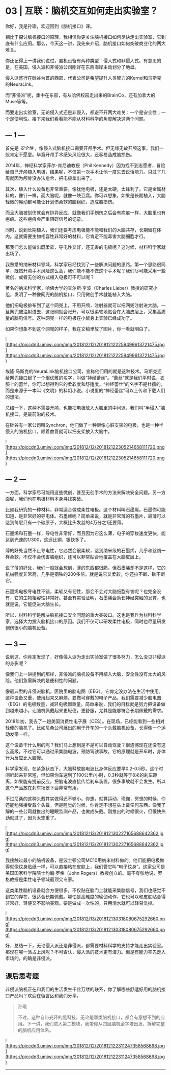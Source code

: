# 03 | 互联：脑机交互如何走出实验室？

你好，我是孙瑜，欢迎回到《脑机接口》课。

相比于探讨脑机接口的原理，我相信你更关注脑机接口如何尽快走出实验室，它到底有什么应用。那么，今天这一讲，我先来介绍，脑机接口如何突破商业化的两大难关。

你还记得上一讲我们说过，脑机设备有两种类型：侵入式和非侵入式。有意思的是，在美国，侵入派和非侵派公司刚好在东西海岸主动划分了地盘。

侵入派盛行在硅谷为首的西部，代表公司是希望提升人类智力的Kernel和马斯克的NeuraLink。

而“非侵派”呢，集中在东部，有从哈佛校园走出来的BrainCo，还有加拿大的Muse等等。

而要走出实验室，无论侵入式还是非侵入，都避不开两大难关：一个是安全性；一个是便利性。接下来我们看看能不能从材料科学的角度解决这两个问题。

## — 1 —

首先是 *安全性* ，像侵入式脑机接口需要开颅手术。但无缘无故开颅这事，我们一般肯定不愿意。毕竟开颅手术感染风险很大，还容易造成脑损伤。

2014年，神经科学家菲尔-肯尼迪教授（Phil Kennedy）因为找不到志愿者，冒险给自己开颅植入电极，结果呢，不仅第一次手术让他一度失去说话能力。只过了几周就因为颅骨没办法愈合，把电极拿出来了。

其次，植入什么设备也非常重要。像犹他电极，还是太硬，太锋利了。它是金属材料的，像针一样，而大脑呢，就像一块豆腐。你可以想象，如果是长期植入，大脑轻微的晃动都可能让针划伤柔软的脑组织，造成脑损伤。

而且大脑被划伤就会有排异反应，就像我们手划伤之后会有疤痕一样，大脑里也有疤痕。这些疤痕会严重阻碍信号的记录。

同时，说到长期植入，我们还要考虑电极能不能和我们的大脑共存，长期留在体内。这就需要生物相容性非常好的材料，它肯定不能毒害大脑细胞才行。

那我们怎么能做出既柔软，导电性又好，还无害的电极呢？这时候，材料科学家就出场了。

我熟悉的纳米材料领域，科学家已经找到了一些解决问题的思路。第一个思路很简单，既然开颅手术风险这么高，我们能不能不做这个手术呢？我们尽可能采用一些微创、或者无创的方式植入电极可不可以呢？

著名的纳米科学家，哈佛大学的查尔斯·李波（Charles Lieber）教授的研究小组，发明了一种像网兜的脑机接口，只用微创手术就能植入大脑。

他们把电极排布到了这个网兜上。不用开颅，注射器就可以把网兜注射进大脑。一旦网兜被注射进去，这张网就会张开，可以很柔软地贴合在大脑皮层上，采集高质量的脑电信号。这种网兜一样的电极在小鼠身上实验已经成功了。

如果你想象不到这个网兜的样子，我在文稿里放了图片，你一看就明白了。

![https://piccdn3.umiwi.com/img/201812/12/201812122259499613721475.jpg](https://piccdn3.umiwi.com/img/201812/12/201812122259499613721475.jpg)

埃隆·马斯克的NeuraLink脑机接口公司，宣称他们用的就是这种技术。马斯克还给网兜接口起了一个很优雅的名字，叫做“神经蕾丝”。“蕾丝”就是我们平时说，衣服上的蕾丝，你可以想得到它的柔软度和舒适度。“神经蕾丝”的名字不是杜撰的，而是来源于一本叫《文明》的科幻小说。小说里的“神经蕾丝”可以上传和下载人们的想法。

总结一下，这种不需要开颅，也能把电极放入大脑里的中间派，我们叫“半侵入”脑机接口，是最前沿的技术。

在硅谷有一家公司叫Synchron，他们做了一种很像心脏支架的电极，也是一种半侵入的脑机接口。顺着血管就可以把支架放入大脑中。

![https://piccdn3.umiwi.com/img/201812/12/201812122305214658111720.png](https://piccdn3.umiwi.com/img/201812/12/201812122305214658111720.png)

## — 2 —

一方面，科学家尽可能用这些微创，甚至无创手术的方法来解决安全问题。另一方面呢，我们也在电极材料本身寻找突破。

比如我研究的一种材料，非常适合做成柔性电极。这个材料叫石墨烯。石墨你可能知道，是非常好的导电体。石墨烯呢？简单来说，就是非常薄的石墨片，最薄可以达到每层只有一个碳原子，大概比头发丝的4万分之1还要薄。

石墨烯和石墨一样，导电性非常好，而且因为它这么薄，电子的穿梭速度更快，能达到光速的1/300，这远比铜、银快多了。

薄的好处当然不止导电性，它必然会很柔软，达到纳米级的石墨烯，几乎和丝绸一样柔软，不仅不会伤害脑组织，还可以非常贴合地覆盖在大脑皮层上。

说了薄的好处，我们一般就会想到，薄的东西都很脆。但石墨烯却不是这样，它的机械强度非常高，几乎是钢铁的200多倍。就是说它又柔软，你还拉不断、砍不断它。

石墨烯电极导电性不错，柔软又有韧性，那会不会对大脑细胞有害呢？也完全没有，它的生物相容性非常好。甚至有实验证明，石墨烯会助长神经突触的发育，也就是说，它能促进大脑生长。

所以，材料科学是解决脑机接口安全问题的重大突破口。这也是我作为材料科学家，选择大力投入脑机接口的原因。我们不仅可以研发柔性电极，同时也尽量研发创伤很小的脑机设备。

## — 3 —

说到这，你肯定发现了，好像侵入派为走出实验室做了很多努力，怎么没见非侵派的身影呢？

像我们上一讲提到的那样，非侵派的脑机设备不用植入大脑，安全性没有太大的风险。他们急需解决的是便利性的问题。

像最典型的非侵派脑机，医院里的脑电图（EEG），它肯定没办法在生活中使用。这种设备又重，使用起来又麻烦。要做可穿戴的电子产品，我们需要减少脑电图（EEG）的电极数量，减轻电极帽重量。简单来说，我们的目标就是努力把设备做到越来越小，让脑机佩戴起来更轻便，更舒服，尤其是能够符合长期佩戴的需求。

2018年初，我去了一趟美国消费性电子展（CES）。在现场，已经能看到一些相对轻便的脑机了。比如尼桑公司展出的用于开车的一个头戴脑机设备，长得像一个运动发带一样。

这个设备干什么用的呢？我们马上想到是不是可以自动驾驶？很遗憾现在还没有这么高级，不过它可以通过采集脑电波，预防驾驶事故。它的原理就是开车时，身体行为反应比大脑慢。

科学家发现，在紧急状态下，大脑释放脑电波比身体反应要早0.2-0.5秒。这个时间听起来非常短，但如果你车速到了100公里/小时，0.3秒就等于8米的刹车距离，如果能有提前反应，把脑电波直接传给刹车装置，很多事故就不会发生。所以这个产品放在刹车场景下会非常有用。

不过尼桑的这种头戴其实做得还不够小。你想，就算运动、瑜伽，冥想的时候，你还能勉强接受戴个头戴，但是睡觉的时候，你肯定不想在头上戴任何东西。像我了解的一些公司就推出的睡眠监测产品，也做成头戴。刚推出的时候很火，但很快热劲就过了，因为太笨重了。

![https://piccdn3.umiwi.com/img/201812/13/201812130227165688642362.jpg](https://piccdn3.umiwi.com/img/201812/13/201812130227165688642362.jpg)

我接触过最小的脑机设备，是波士顿公司MC10用纳米材料做的。他们能把电极做得就像纹身贴纸一样，可以直接粘在皮肤上，我们管它叫“电子纹身”。这家公司是美国国家科学院院士约翰·罗格（John Rogers）教授创立的。毫不夸张地说，罗格教授是柔性电子领域最顶尖专家。

这类柔性脑机设备就会方便很多，不仅贴在脑门上就能采集脑信号，我们也感觉不到它的存在，很适合长期佩戴。哪怕是高难度的瑜伽动作，它也可以和皮肤贴合得非常好，轻便又不影响美观。要是做成一次性的，只用清水就可以轻易洗掉。

![https://piccdn3.umiwi.com/img/201812/13/201812130318080675292660.png](https://piccdn3.umiwi.com/img/201812/13/201812130318080675292660.png)

好，总结一下，无论侵入派还是非侵派，都需要材料科学的支持才能走出实验室。那现在哪一派占上风呢？不可否认，侵入派的技术更有潜力。但是有能力率先走入市场的，的确是非侵派。

## 课后思考题

非侵派脑机正在和我们的生活发生千丝万缕的联系，你了解哪些舒适好用的脑机接口产品吗？欢迎在留言区和我们分享。

> 孙瑜
> 
> 不过，这种自带光环的黑科技，无论是哪类脑机接口，都会有意想不到的应用。下一讲，我们进入第二模块，我带你从四层脑机金字塔出发，拆解完整的脑机应用体系。

![https://piccdn3.umiwi.com/img/201812/12/201812122311247358568698.jpg](https://piccdn3.umiwi.com/img/201812/12/201812122311247358568698.jpg)

---
